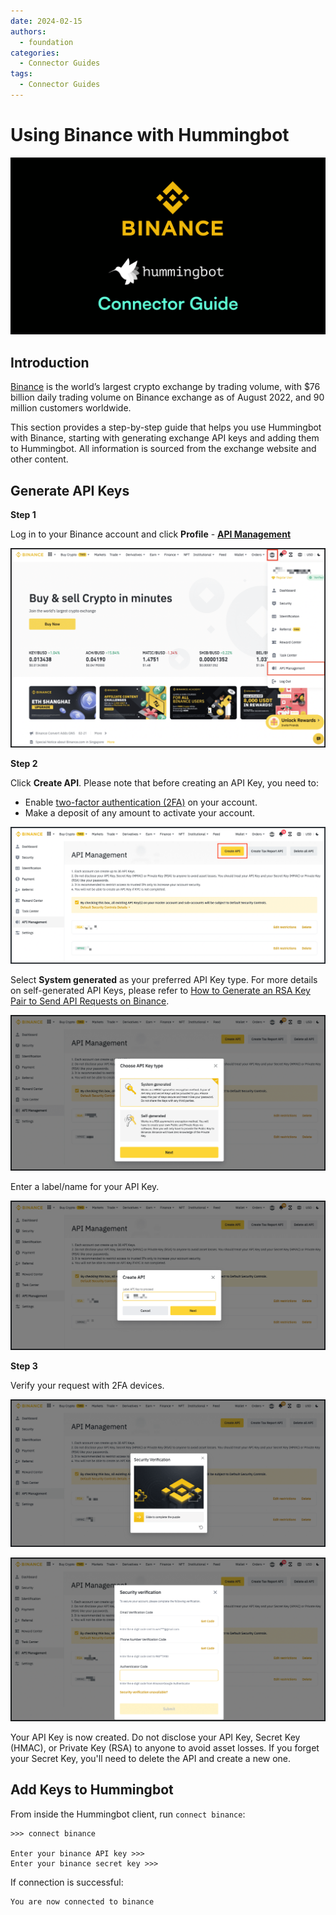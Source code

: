 ```yaml
---
date: 2024-02-15
authors:
  - foundation
categories:
  - Connector Guides
tags:
  - Connector Guides
---
```


# Using Binance with Hummingbot

![cover](cover.png)

## Introduction

[Binance](https://binance.com) is the world’s largest crypto exchange by trading volume, with $76 billion daily trading volume on Binance exchange as of August 2022, and 90 million customers worldwide.

This section provides a step-by-step guide that helps you use Hummingbot with Binance, starting with generating exchange API keys and adding them to Hummingbot. All information is sourced from the exchange website and other content.

<!-- more -->

## Generate API Keys

**Step 1**

Log in to your Binance account and click **Profile** - **[API Management](https://www.binance.com/en/my/settings/api-management)**

   ![Step 1](binance-api1.png)

**Step 2**

Click **Create API**. Please note that before creating an API Key, you need to:

   - Enable [two-factor authentication (2FA)](https://www.binance.com/en/support/faq/account-functions?c=1&navId=1#11) on your account.
   - Make a deposit of any amount to activate your account.

   ![Step 2](binance-api2.png)

Select **System generated** as your preferred API Key type. For more details on self-generated API Keys, please refer to [How to Generate an RSA Key Pair to Send API Requests on Binance](https://www.binance.com/en/support/faq/2b79728f331e43079b27440d9d15c5db).

   ![Step 3](binance-api3.png)

Enter a label/name for your API Key.

   ![Step 4](binance-api4.png)

**Step 3**

Verify your request with 2FA devices.

   ![Step 5](binance-api5.png)

   [![Step 6](binance-api6.png)](binance-api6.png)

Your API Key is now created. Do not disclose your API Key, Secret Key (HMAC), or Private Key (RSA) to anyone to avoid asset losses. If you forget your Secret Key, you'll need to delete the API and create a new one.

## Add Keys to Hummingbot

From inside the Hummingbot client, run `connect binance`:

```
>>> connect binance

Enter your binance API key >>>
Enter your binance secret key >>>
```

If connection is successful:

```
You are now connected to binance
```
